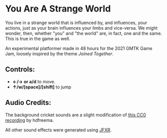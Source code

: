# You Are A Strange World

You live in a strange world that is influenced by, and influences, your
actions, just as your brain influences your limbs and vice-versa.  We might
wonder, then, whether "you" and "the world" are, in fact, one and the same.
This is true in the game as well.

An experimental platformer made in 48 hours for the 2021 GMTK Game Jam, loosely inspired by the theme *Joined Together*.

## Controls:

 - **←/→ or a/d** to move.
 - **↑/w/[space]/[shift]** to jump

## Audio Credits:

The background cricket sounds are a slight modification of
[this CC0 recording](https://freesound.org/people/hdfreema/sounds/333221/) by
hdfreema. 

All other sound effects were generated using
[JFXR](https://jfxr.frozenfractal.com/#).
